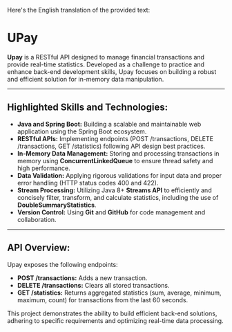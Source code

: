 Here's the English translation of the provided text:

# UPay
**Upay** is a RESTful API designed to manage financial transactions and provide real-time statistics. Developed as a challenge to practice and enhance back-end development skills, Upay focuses on building a robust and efficient solution for in-memory data manipulation.

---

## Highlighted Skills and Technologies:

* **Java and Spring Boot:** Building a scalable and maintainable web application using the Spring Boot ecosystem.
* **RESTful APIs:** Implementing endpoints (POST /transactions, DELETE /transactions, GET /statistics) following API design best practices.
* **In-Memory Data Management:** Storing and processing transactions in memory using **ConcurrentLinkedQueue** to ensure thread safety and high performance.
* **Data Validation:** Applying rigorous validations for input data and proper error handling (HTTP status codes 400 and 422).
* **Stream Processing:** Utilizing Java 8+ **Streams API** to efficiently and concisely filter, transform, and calculate statistics, including the use of **DoubleSummaryStatistics**.
* **Version Control:** Using **Git** and **GitHub** for code management and collaboration.

---

## API Overview:

Upay exposes the following endpoints:

* **POST /transactions:** Adds a new transaction.
* **DELETE /transactions:** Clears all stored transactions.
* **GET /statistics:** Returns aggregated statistics (sum, average, minimum, maximum, count) for transactions from the last 60 seconds.

This project demonstrates the ability to build efficient back-end solutions, adhering to specific requirements and optimizing real-time data processing.
